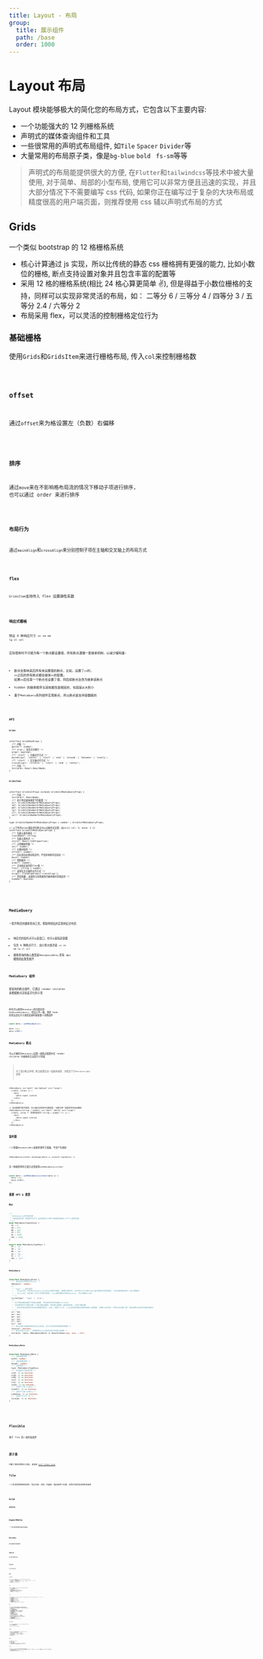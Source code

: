 ```yaml
---
title: Layout - 布局
group:
  title: 展示组件
  path: /base
  order: 1000
---
```


# Layout 布局

Layout 模块能够极大的简化您的布局方式，它包含以下主要内容:

- 一个功能强大的 12 列栅格系统
- 声明式的媒体查询组件和工具
- 一些很常用的声明式布局组件, 如`Tile` `Spacer` `Divider`等
- 大量常用的布局原子类，像是`bg-blue` `bold ` `fs-sm`等等

> 声明式的布局能提供很大的方便, 在`Flutter`和`tailwindcss`等技术中被大量使用, 对于简单、局部的小型布局, 使用它可以非常方便且迅速的实现，并且大部分情况下不需要编写 css 代码, 如果你正在编写过于复杂的大块布局或精度很高的用户端页面，则推荐使用 css 辅以声明式布局的方式

## Grids

一个类似 bootstrap 的 12 格栅格系统

- 核心计算通过 js 实现，所以比传统的静态 css 栅格拥有更强的能力, 比如小数位的栅格, 断点支持设置对象并且包含丰富的配置等
- 采用 12 格的栅格系统(相比 24 格心算更简单 ✌), 但是得益于小数位栅格的支持，同样可以实现非常灵活的布局，如： 二等分 6 / 三等分 4 / 四等分 3 / 五等分 2.4 / 六等分 2
- 布局采用 flex，可以灵活的控制栅格定位行为

### 基础栅格

使用`Grids`和`GridsItem`来进行栅格布局, 传入`col`来控制栅格数

<code src="./grids/base.tsx" />

### offset

通过`offset`来为格设置左（负数）右偏移

<code src="./grids/offset.tsx" />

### 排序

通过`move`来在不影响格布局流的情况下移动子项进行排序, 也可以通过 order 来进行排序

<code src="./grids/order.tsx" />

### 布局行为

通过`mainAlign`和`crossAlign`来分别控制子项在主轴和交叉轴上的布局方式

<code src="./grids/layouts.tsx" />

### flex

`GridsItem`支持传入 flex 设置弹性系数

<code src="./grids/flex.tsx" />

### 响应式栅格

预设 6 种响应尺寸 `xs` `sm` `md` `lg` `xl` `xxl`

实际使用时不可能为每一个断点都设置值，所有断点遵循一套继承机制，以减少编码量:

- 断点会影响其后所有未设置值的断点，比如，设置了`xs`时, `xs`之后的所有断点都会继承`xs`的配置, 如果`xs`后任意一个断点也设置了值，则后续断点会改为继承该断点
- hidden 的继承顺序与其他属性是相反的，也就是从大到小
- 基于`MediaQuery`系列组件实现断点，所以断点是支持容器级的

<code src="./grids/mediaQuery.tsx" />

### API

**`Grids`**

```tsx | pure
interface GridsRowProps {
  /** 间隔 */
  gutter?: number;
  /** true | 是否允许换行 */
  wrap?: boolean;
  /** 'start' | 主轴对齐方式 */
  mainAlign?: 'center' | 'start' | 'end' | 'around' | 'between' | 'evenly';
  /** 'start' | 交叉轴对齐方式 */
  crossAlign?: 'stretch' | 'start' | 'end' | 'center';
  /** 内容 */
  children: React.ReactNode;
}
```

**`GridsItem`**

```tsx | pure
interface GridsColProps extends GridsColMediaQueryProps {
  /** 内容 */
  children?: ReactNode;
  /** 处于特定媒体类型下的配置 */
  xs?: GridsColNumberOrMediaQueryProps;
  sm?: GridsColNumberOrMediaQueryProps;
  md?: GridsColNumberOrMediaQueryProps;
  lg?: GridsColNumberOrMediaQueryProps;
  xl?: GridsColNumberOrMediaQueryProps;
  xxl?: GridsColNumberOrMediaQueryProps;
}

type GridsColNumberOrMediaQueryProps = number | GridsColMediaQueryProps;

// 以下所有props都支持在断点中以对象形式设置，如xs={{ col: 5, move: 2 }}
interface GridsColMediaQueryProps {
  /** 包裹元素的类名 */
  className?: string;
  /** 包裹元素样式 */
  style?: React.CSSProperties;
  /** 占用栅格列数 */
  col?: number;
  /** 左侧间隔列 */
  offset?: number;
  /** 向左或向右移动指定列，不会影响原有文档流 */
  move?: number;
  /** 控制顺序 */
  order?: number;
  /** 手动指定该列的flex值 */
  flex?: string | number;
  /** 该项在交叉轴的对齐方式 */
  align?: FlexWrapProps['crossAlign'];
  /** 是否隐藏, 此属性与其他属性的继承顺序是相反的 */
  hidden?: boolean;
}
```

<br>
<br>

## MediaQuery

一套声明式的媒体查询工具，帮助你轻松的实现响应式布局

- 响应式的监听点可以是窗口，也可以是指定容器
- 包含 6 种断点尺寸, 由小到大依次是 `xs` `sm` `md` `lg` `xl` `xxl`
- 媒体查询的核心类型是`MediaQueryMeta`,所有 api 都围绕此类型展开

### MediaQuery 组件

最常用的断点组件，它通过 render children 来根据断点渲染差异化的子项

<code src="./mediaQuery/base.tsx" />

你也可以使用`MediaQuery`的内部实现 hook`useMediaQuery`, 用法几乎一致，但是 hook 的用法会在尺寸类型变更时更新整个消费组件

```ts
const meta = useMediaQuery();

meta.type;
meta.isSM();
```

### MediaQuery 断点

可以方便的为`MediaQuery`设置一组断点配置并在 render children 中接收符合当前尺寸的值

> 为了减少断点声明，断点配置包含一组继承规则，详情见下方`MediaQuery`api 说明

```tsx | pure
<MediaQuery xs="small" md="medium" xxl="large">
  {(meta, value) => (
    <div>
      {meta.type} {value}
    </div>
  )}
</MediaQuery>

// 如过配置为联合类型，可以通过泛型组件设置类型, 如果为单一类型的话会自动推导
<MediaQuery<string | number> xs="small" md={5} xxl="large">
  {(meta, value /* 这里的类型为 string | number */) => (
    <div>
      {meta.type} {value}
    </div>
  )}
</MediaQuery>
```

### 监听器

一个获取`MediaQueryMeta`变更的事件订阅器，不会产生更新

```tsx | pure
<MediaQueryListener onChange={meta => console.log(meta)} />
```

另一种更简单的订阅方式是使用`useMediaQueryListener`

```ts
const meta = useMediaQueryListener(meta => {
  meta.type;
  meta.isSM();
});
```

### 重要 API & 类型

**`断点`**

```ts
/**
 * MediaQuery的所有类型
 * 判断是否在某一类型的方式为 当前宽度大于等于该类型的值且小于下一类型的值
 * */
enum MediaQueryTypeValues {
  XS = 0,
  SM = 576,
  MD = 768,
  LG = 992,
  XL = 1200,
  XXL = 1600,
}

export enum MediaQueryTypeKeys {
  XS = 'xs',
  SM = 'sm',
  MD = 'md',
  LG = 'lg',
  XL = 'xl',
  XXL = 'xxl',
}
```

**`MediaQuery`**

```ts
interface MediaQueryProps {
  /** 延迟响应变更的时间(ms) */
  debounce?: number;
  /**
   * 'type' | 监听类型
   * - 为type时，只在MediaQueryTypeKey变更时更新, 需要注意的时，此时的width和height值为更新时的快照值, 不应该依赖其进行一些计算操作
   * - 为size时，会在每一次尺寸变更时更新, size模式建议开启debounce, 防止频繁render
   * */
  listenType?: 'type' | 'size';
  /**
   * 处于特定媒体类型下的断点配置, 符合条件的会传递给children
   * 实际使用时不可能为每一个断点都设置值，所有断点遵循一套继承机制，以减少编码量:
   * - 断点会影响其后所有未设置值的断点，比如，设置了xs时, xs之后的所有断点都会继承xs的配置, 如果xs后任意一个断点也设置了值，则后续断点会改为继承该断点
   * */
  xs?: Val;
  sm?: Val;
  md?: Val;
  lg?: Val;
  xl?: Val;
  xxl?: Val;
  /** 默认的断点值继承机制为从左到右，传入此项将其继承顺序颠倒 */
  reverse?: boolean;
  /** 断点内容render, 其接收的value是当前命中的断点配置 */
  children: (meta: MediaQueryMeta) => ReactElement<any, any> | null;
}
```

**`MediaQueryMeta`**

```ts
interface MediaQueryMeta {
  /** 当前容器宽度 */
  width: number;
  /** 当前容器高度 */
  height: number;
  /** 当前类型 */
  type: MediaQueryTypeKeys;
  /** 检测是否为指定类型 */
  isXS: () => boolean;
  isSM: () => boolean;
  isMD: () => boolean;
  isLG: () => boolean;
  isXL: () => boolean;
  isXXL: () => boolean;
  /** 当前尺寸是 xs或sm */
  isSmall: () => boolean;
  /** 当前尺寸是 md或lg */
  isMedium: () => boolean;
  /** 当前尺寸大于 lg */
  isLarge: () => boolean;
}
```

<br>
<br>

## Flexible

基于 flex 的一组布局组件

<code src="./flexDemo.tsx" />

## 原子类

内置了很多常用的工具类, 请查收 [util-class.scss](https://github.com/Iixianjie/sass-stater/blob/master/base/util-class.scss)

## Tile

一个非常常用的布局组件，包含左侧、右侧、内容区、描述区四个位置，可用于很多常见的布局场景

<code src="./tileDemo.tsx" />

## Grid

网格布局

<code src="./gridDemo.tsx" />

## AspectRatio

一个永远保持固定宽高比的盒子

<code src="./aspectRatioDemo.tsx" />

## Divider

易于使用的分割线组件

<code src="./dividerDemo.tsx" />

## Spacer

在元素之间填充空白

<code src="./spacerDemo.tsx" />

## Center

将子组件居中放置

<code src="./centerDemo.tsx" />

## API

**`Column/Row`**

```tsx | pure
interface FlexWrapProps extends ComponentBasePropsWithAny {
  /** 'start' | 主轴对齐方式 */
  mainAlign?: 'center' | 'start' | 'end' | 'around' | 'between' | 'evenly';
  /** 'stretch' | 交叉轴对齐方式 */
  crossAlign?: 'stretch' | 'start' | 'end' | 'center';
  /** 内容 */
  children: React.ReactNode;
}
```

**`Flex`**

```tsx | pure
nterface FlexProps extends ComponentBasePropsWithAny {
  /** 1 | 弹性系数 */
  flex?: number | string;
  /** 排序 */
  order?: number;
  /** 单独设置在容器交叉轴上的对齐方式  */
  align?: FlexWrapProps['crossAlign'];
  /** 内容 */
  children?: React.ReactNode;
}
```

**`Tile`**

```tsx | pure
interface TileProps extends Omit<React.PropsWithoutRef<JSX.IntrinsicElements['div']>, 'title'> {
  /** 主要内容 */
  title?: React.ReactNode;
  /** 次要内容 */
  desc?: React.ReactNode;
  /** 前导内容 */
  leading?: React.ReactNode;
  /** 尾随内容 */
  trailing?: React.ReactNode;
  /** 纵轴的对齐方式 */
  crossAlign?: FlexWrapProps['crossAlign'];
}
```

**`Grid`**

```tsx | pure
interface GridProps extends ComponentBaseProps {
  /** 子元素, 必须是一组可以挂载className和style的元素 */
  children: React.ReactElement | React.ReactElement[];
  /** 总列数 */
  count?: number;
  /** 1 | 网格项的宽高比 */
  aspectRatio?: number;
  /** 网格项的高度, 与aspectRatio选用一种 */
  size?: number;
  /** 网格项间的间距, 优先级小于单独设置的 */
  spacing?: number;
  /** 主轴间距 */
  mainSpacing?: number;
  /** 交叉轴间距 */
  crossSpacing?: number;
  /** true | 是否启用边框 */
  border?: boolean;
  /** 'rgba(0, 0, 0, 0.15)' | 边框颜色 */
  borderColor?: string;
  /** true | 当最后一行不能填满时，是否以空项占位 */
  complete?: boolean;
  /** 表格项的类名 */
  contClassName?: string;
  /** 表格项的样式 */
  contStyle?: React.CSSProperties;
}
```

**`AspectRatio`**

```tsx | pure
interface AspectRatioProps extends ComponentBaseProps {
  /** 1 | 网格项的宽高比 */
  ratio?: number;

  children?: React.ReactNode;
}
```

**`Divider`**

```tsx | pure
interface DividerProps extends ComponentBaseProps {
  /** false | 设置为垂直分割线 */
  vertical?: boolean;
  /** 100%(横向) / 0.5(纵向) | 分割线尺寸 */
  width?: number;
  /** 0.5(横向) / 1.2em(纵向) | 分割线尺寸 */
  height?: number;
  /** 颜色 */
  color?: string;
}
```

**`Spacer`**

```tsx | pure
interface SpacerProps {
  /** 宽度 */
  width?: number;
  /** 16 | 高度,  */
  height?: number;
  /** 如果子项传入一个列表，会在每一个子项间设置间距 */
  children?: React.ReactElement[];
}
```

**`Center`**

```tsx | pure
interface CenterProps extends ComponentBaseProps {
  /** false | 为true时，将尺寸固定到与父元素一致(需要保证父元素position不是static), 为false时，需要通过className或style执行设置尺寸 */
  attach?: boolean;
  /** 需要居中的单个子元素 */
  children?: React.ReactElement | string;
}
```
